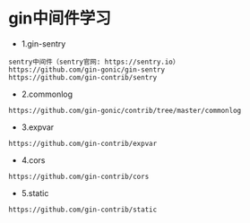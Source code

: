# gin中间件学习
- 1.gin-sentry
``` 
sentry中间件（sentry官网: https://sentry.io）
https://github.com/gin-gonic/gin-sentry
https://github.com/gin-contrib/sentry
```
- 2.commonlog
``` 
https://github.com/gin-gonic/contrib/tree/master/commonlog
```
- 3.expvar
``` 
https://github.com/gin-contrib/expvar
```
- 4.cors
``` 
https://github.com/gin-contrib/cors
```
- 5.static
``` 
https://github.com/gin-contrib/static
```
